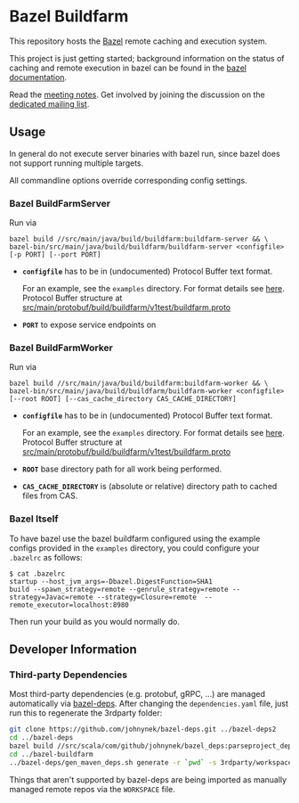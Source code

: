 # Bazel Buildfarm

This repository hosts the [Bazel](https://bazel.build) remote caching and execution system.

This project is just getting started; background information on the status of caching and remote execution in bazel can be
found in the [bazel documentation](https://github.com/bazelbuild/bazel/blob/master/src/main/java/com/google/devtools/build/lib/remote/README.md#remote-caching-using-the-grpc-protocol).

Read the [meeting notes](https://docs.google.com/document/d/1EtQMTn-7sKFMTxIMlb0oDGpvGCMAuzphVcfx58GWuEM/edit).
Get involved by joining the discussion on the [dedicated mailing list](https://groups.google.com/forum/#!forum/bazel-buildfarm).

## Usage

In general do not execute server binaries with bazel run, since bazel does not support running multiple targets.

All commandline options override corresponding config settings.

### Bazel BuildFarmServer

Run via

    bazel build //src/main/java/build/buildfarm:buildfarm-server && \
    bazel-bin/src/main/java/build/buildfarm/buildfarm-server <configfile> [-p PORT] [--port PORT]

- **`configfile`** has to be in (undocumented) Protocol Buffer text format.

  For an example, see the `examples` directory.
  For format details see [here](https://stackoverflow.com/questions/18873924/what-does-the-protobuf-text-format-look-like). Protocol Buffer structure at [src/main/protobuf/build/buildfarm/v1test/buildfarm.proto](src/main/protobuf/build/buildfarm/v1test/buildfarm.proto)

- **`PORT`** to expose service endpoints on

### Bazel BuildFarmWorker

Run via

    bazel build //src/main/java/build/buildfarm:buildfarm-worker && \
    bazel-bin/src/main/java/build/buildfarm/buildfarm-worker <configfile> [--root ROOT] [--cas_cache_directory CAS_CACHE_DIRECTORY]

- **`configfile`** has to be in (undocumented) Protocol Buffer text format.

  For an example, see the `examples` directory.
  For format details see [here](https://stackoverflow.com/questions/18873924/what-does-the-protobuf-text-format-look-like). Protocol Buffer structure at [src/main/protobuf/build/buildfarm/v1test/buildfarm.proto](src/main/protobuf/build/buildfarm/v1test/buildfarm.proto)

- **`ROOT`** base directory path for all work being performed.

- **`CAS_CACHE_DIRECTORY`** is (absolute or relative) directory path to cached files from CAS.

### Bazel Itself

To have bazel use the bazel buildfarm configured using the example configs provided in the `examples` directory, you could configure your
`.bazelrc` as follows:

```
$ cat .bazelrc
startup --host_jvm_args=-Dbazel.DigestFunction=SHA1
build --spawn_strategy=remote --genrule_strategy=remote --strategy=Javac=remote --strategy=Closure=remote  --remote_executor=localhost:8980
```

Then run your build as you would normally do.

## Developer Information

### Third-party Dependencies

Most third-party dependencies (e.g. protobuf, gRPC, ...) are managed automatically via
[bazel-deps](https://github.com/johnynek/bazel-deps). After changing the `dependencies.yaml` file,
just run this to regenerate the 3rdparty folder:

```bash
git clone https://github.com/johnynek/bazel-deps.git ../bazel-deps2
cd ../bazel-deps
bazel build //src/scala/com/github/johnynek/bazel_deps:parseproject_deploy.jar
cd ../bazel-buildfarm
../bazel-deps/gen_maven_deps.sh generate -r `pwd` -s 3rdparty/workspace.bzl -d dependencies.yaml
```

Things that aren't supported by bazel-deps are being imported as manually managed remote repos via
the `WORKSPACE` file.

